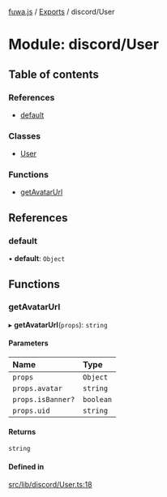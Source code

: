 [fuwa.js](../README.md) / [Exports](../modules.md) / discord/User

# Module: discord/User

## Table of contents

### References

- [default](discord_User.md#default)

### Classes

- [User](../classes/discord_User.User.md)

### Functions

- [getAvatarUrl](discord_User.md#getavatarurl)

## References

### default

• **default**: `Object`

## Functions

### getAvatarUrl

▸ **getAvatarUrl**(`props`): `string`

#### Parameters

| Name | Type |
| :------ | :------ |
| `props` | `Object` |
| `props.avatar` | `string` |
| `props.isBanner?` | `boolean` |
| `props.uid` | `string` |

#### Returns

`string`

#### Defined in

[src/lib/discord/User.ts:18](https://github.com/Fuwajs/Fuwa.js/blob/d4e1de5/src/lib/discord/User.ts#L18)
